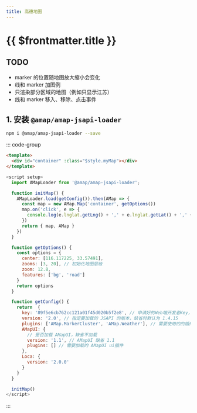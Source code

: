```yaml
---
title: 高德地图
---
```


# {{ $frontmatter.title }}

## TODO

- marker 的位置随地图放大缩小会变化
- 线和 marker 加图例
- 只渲染部分区域的地图（例如只显示江苏）
- 线和 marker 移入、移除、点击事件

## 1. 安装 `@amap/amap-jsapi-loader`

```sh
npm i @amap/amap-jsapi-loader --save
```

<div id="container" :class="$style.myMap"></div>

::: code-group

```html [template]
<template>
  <div id="container" :class="$style.myMap"></div>
</template>
```

```js [js]
<script setup>
  import AMapLoader from '@amap/amap-jsapi-loader';

  function initMap() {
    AMapLoader.load(getConfig()).then(AMap => {
      const map = new AMap.Map('container', getOptions())
      map.on('click', e => {
        console.log(e.lnglat.getLng() + ',' + e.lnglat.getLat() + ',' + map.getZoom())
      })
      return { map, AMap }
    })
  }

  function getOptions() {
    const options = {
      center: [116.117225, 33.57491],
      zooms: [3, 20], // 初始化地图层级
      zoom: 12.8,
      features: ['bg', 'road']
    }
    return options
  }

  function getConfig() {
    return  {
      key: '89f5e6cb762cc121a01f45d020b5f2e8', // 申请好的Web端开发者Key，首次调用 load 时必填
      version: '2.0', // 指定要加载的 JSAPI 的版本，缺省时默认为 1.4.15
      plugins: ['AMap.MarkerCluster', 'AMap.Weather'], // 需要使用的的插件列表，如比例尺'AMap.Scale'等
      AMapUI: {
        // 是否加载 AMapUI，缺省不加载
        version: '1.1', // AMapUI 缺省 1.1
        plugins: [] // 需要加载的 AMapUI ui插件
      },
      Loca: {
        version: '2.0.0'
      }
    }
  }

  initMap()
</script>
```

:::

<script setup>
  // import AMapLoader from '@amap/amap-jsapi-loader';

  // function initMap() {
  //   AMapLoader.load(getConfig()).then(AMap => {
  //     const map = new AMap.Map('container', getOptions())
  //     map.on('click', e => {
  //       console.log(e.lnglat.getLng() + ',' + e.lnglat.getLat() + ',' + map.getZoom())
  //     })
  //     return { map, AMap }
  //   })
  // }

  function getOptions() {
    const options = {
      center: [116.117225, 33.57491],
      zooms: [3, 20], // 初始化地图层级
      zoom: 12.8,
      features: ['bg', 'road']
    }
    return options
  }

  function getConfig() {
    return  {
      key: '89f5e6cb762cc121a01f45d020b5f2e8', // 申请好的Web端开发者Key，首次调用 load 时必填
      version: '2.0', // 指定要加载的 JSAPI 的版本，缺省时默认为 1.4.15
      plugins: ['AMap.MarkerCluster'], // 需要使用的的插件列表，如比例尺'AMap.Scale'等
      AMapUI: {
        // 是否加载 AMapUI，缺省不加载
        version: '1.1', // AMapUI 缺省 1.1
        plugins: [] // 需要加载的 AMapUI ui插件
      },
      Loca: {
        version: '2.0.0'
      }
    }
  }

  // initMap()
</script>

<style module>
.myMap {
  width: 100%;
  height: 300px;
}
</style>
